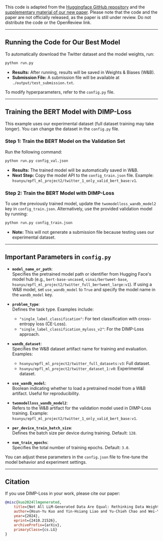 This code is adapted from the [Huggingface GitHub repository](https://github.com/huggingface/transformers/tree/main/examples/pytorch/text-classification) and the [supplementary material of our new paper](https://openreview.net/forum?id=oI5tZaWkF9). Please note that the code and the paper are not officially released, as the paper is still under review. Do not distribute the code or the OpenReview link.

---

## Running the Code for Our Best Model

To automatically download the Twitter dataset and the model weights, run:

```bash
python run.py
```

- **Results:** After running, results will be saved in Weights & Biases (W&B).
- **Submission File:** A submission file will be available at `./output/test_submission.txt`.

To modify hyperparameters, refer to the `config.py` file.

---

## Training the BERT Model with DIMP-Loss

This example uses our experimental dataset (full dataset training may take longer). You can change the dataset in the `config.py` file.

### Step 1: Train the BERT Model on the Validation Set

Run the following command:

```bash
python run.py config_val.json
```

- **Results:** The trained model will be automatically saved in W&B.
- **Next Step:** Copy the model API to the `config_train.json` file. Example: `hsunyu/epfl_ml_project2/twitter_1_only_valid_bert_base:v1`.

### Step 2: Train the BERT Model with DIMP-Loss

To use the previously trained model, update the `twomodelloss_wandb_model2` key in `config_train.json`. Alternatively, use the provided validation model by running:

```bash
python run.py config_train.json
```

- **Note:** This will not generate a submission file because testing uses our experimental dataset.

---

## Important Parameters in `config.py`

- **`model_name_or_path`**:  
  Specifies the pretrained model path or identifier from Hugging Face's model hub (e.g., `bert-base-uncased`, `vinai/bertweet-base`, `hsunyu/epfl_ml_project2/twitter_full_bertweet_large:v1`).
  If using a W&B model, set `use_wandb_model` to `True` and specify the model name in the `wandb_model` key.

- **`problem_type`**:  
  Defines the task type. Examples include:
  - `"single_label_classification"`: For text classification with cross-entropy loss (CE-Loss).
  - `"single_label_classification_myloss_v2"`: For the DIMP-Loss approach.

- **`wandb_dataset`**:  
  Specifies the W&B dataset artifact name for training and evaluation. Examples:
  - `hsunyu/epfl_ml_project2/twitter_full_datasets:v3`: Full dataset.
  - `hsunyu/epfl_ml_project2/twitter_dataset_1:v0`: Experimental dataset.

- **`use_wandb_model`**:  
  Boolean indicating whether to load a pretrained model from a W&B artifact. Useful for reproducibility.

- **`twomodelloss_wandb_model2`**:  
  Refers to the W&B artifact for the validation model used in DIMP-Loss training. Example: `hsunyu/epfl_ml_project2/twitter_1_only_valid_bert_base:v1`.

- **`per_device_train_batch_size`**:  
  Defines the batch size per device during training. Default: `128`.

- **`num_train_epochs`**:  
  Specifies the total number of training epochs. Default: `3.0`.

You can adjust these parameters in the `config.json` file to fine-tune the model behavior and experiment settings.

---

## Citation

If you use DIMP-Loss in your work, please cite our paper:

```bibtex
@misc{kuo2024llmgenerated,
    title={Not All LLM-Generated Data Are Equal: Rethinking Data Weighting in Text Classification},
    author={Hsun-Yu Kuo and Yin-Hsiang Liao and Yu-Chieh Chao and Wei-Yun Ma and Pu-Jen Cheng},
    year={2024},
    eprint={2410.21526},
    archivePrefix={arXiv},
    primaryClass={cs.LG}
}
```

